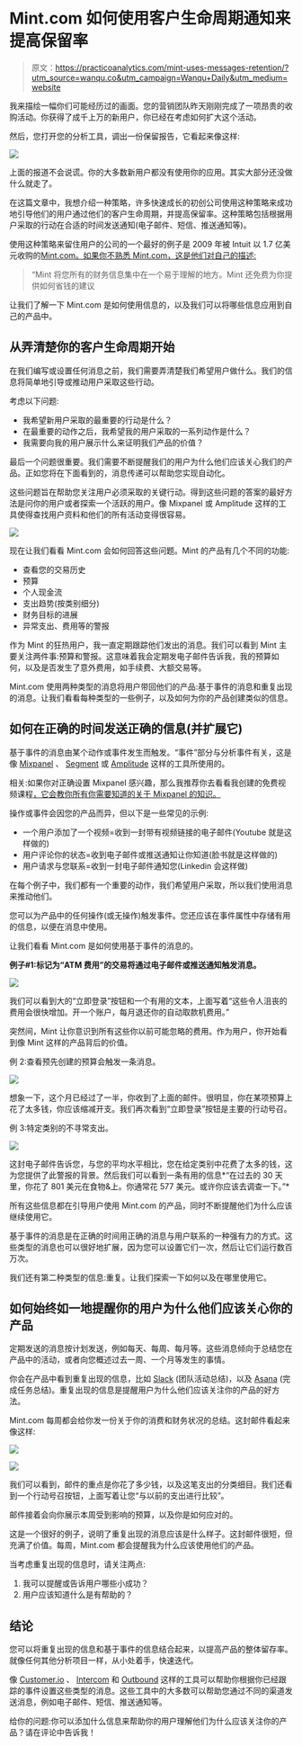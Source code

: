 # Mint.com 如何使用客户生命周期通知来提高保留率

> 原文：<https://practicoanalytics.com/mint-uses-messages-retention/?utm_source=wanqu.co&utm_campaign=Wanqu+Daily&utm_medium=website>

我来描绘一幅你们可能经历过的画面。您的营销团队昨天刚刚完成了一项昂贵的收购活动。你获得了成千上万的新用户，你已经在考虑如何扩大这个活动。

然后，您打开您的分析工具，调出一份保留报告，它看起来像这样:

![](img/662f43a77f3cfa5747effee92f8f2c42.png)

上面的报道不会说谎。你的大多数新用户都没有使用你的应用。其实大部分还没做什么就走了。

在这篇文章中，我想介绍一种策略，许多快速成长的初创公司使用这种策略来成功地引导他们的用户通过他们的客户生命周期，并提高保留率。这种策略包括根据用户采取的行动在合适的时间发送通知(电子邮件、短信、推送通知等)。

使用这种策略来留住用户的公司的一个最好的例子是 2009 年被 Intuit 以 1.7 亿美元收购的[Mint.com](https://www.mint.com/)[。如果你不熟悉 Mint.com，这是他们对自己的描述:](https://techcrunch.com/2009/09/13/intuit-to-acquire-former-techcrunch50-winner-mint-for-170-million/)

> “Mint 将您所有的财务信息集中在一个易于理解的地方。Mint 还免费为你提供如何省钱的建议

让我们了解一下 Mint.com 是如何使用信息的，以及我们可以将哪些信息应用到自己的产品中。

## 从弄清楚你的客户生命周期开始

在我们编写或设置任何消息之前，我们需要弄清楚我们希望用户做什么。我们的信息将简单地引导或推动用户采取这些行动。

考虑以下问题:

*   我希望新用户采取的最重要的行动是什么？
*   在最重要的动作之后，我希望我的用户采取的一系列动作是什么？
*   我需要向我的用户展示什么来证明我们产品的价值？

最后一个问题很重要。我们需要不断提醒我们的用户为什么他们应该关心我们的产品。正如您将在下面看到的，消息传递可以帮助您实现自动化。

这些问题旨在帮助您关注用户必须采取的关键行动。得到这些问题的答案的最好方法是问你的用户或者探索一个活跃的用户。像 Mixpanel 或 Amplitude 这样的工具使得查找用户资料和他们的所有活动变得很容易。

![](img/a271cae9035989a3a82c9335d0af09ff.png)

现在让我们看看 Mint.com 会如何回答这些问题。Mint 的产品有几个不同的功能:

*   查看您的交易历史
*   预算
*   个人现金流
*   支出趋势(按类别细分)
*   财务目标的进展
*   异常支出、费用等的警报

作为 Mint 的狂热用户，我一直定期跟踪他们发出的消息。我们可以看到 Mint 主要关注两件事:预算和警报。这意味着我会定期发电子邮件告诉我，我的预算如何，以及是否发生了意外费用，如手续费、大额交易等。

Mint.com 使用两种类型的消息将用户带回他们的产品:基于事件的消息和重复出现的消息。让我们看看每种类型的一些例子，以及如何为你的产品创建类似的信息。

## 如何在正确的时间发送正确的信息(并扩展它)

基于事件的消息由某个动作或事件发生而触发。“事件”部分与分析事件有关，这是像 [Mixpanel](https://mixpanel.com/) 、 [Segment](https://segment.com/) 或 [Amplitude](https://amplitude.com/) 这样的工具所使用的。

相关:如果你对正确设置 Mixpanel 感兴趣，那么我推荐你去看看我创建的免费视频课程[，它会教你所有你需要知道的关于 Mixpanel 的知识。](https://rubenugarte.com/ultimate-mixpanel-video-course/)

操作或事件会因您的产品而异，但以下是一些常见的示例:

*   一个用户添加了一个视频=收到一封带有视频链接的电子邮件(Youtube 就是这样做的)
*   用户评论你的状态=收到电子邮件或推送通知让你知道(脸书就是这样做的)
*   用户请求与您联系=收到一封电子邮件通知您(Linkedin 会这样做)

在每个例子中，我们都有一个重要的动作，我们希望用户采取，所以我们使用消息来推动他们。

您可以为产品中的任何操作(或无操作)触发事件。您还应该在事件属性中存储有用的信息，以便在消息中使用。

让我们看看 Mint.com 是如何使用基于事件的消息的。

**例子#1:标记为“ATM 费用”的交易将通过电子邮件或推送通知触发消息。**

![](img/4d1ae53d7c44fbfd844d2f26ac752ac0.png)

我们可以看到大的“立即登录”按钮和一个有用的文本，上面写着“这些令人沮丧的费用会很快增加。开一个账户，每月退还你的自动取款机费用。”

突然间，Mint 让你意识到所有这些你以前可能忽略的费用。作为用户，你开始看到像 Mint 这样的产品背后的价值。

例 2:查看预先创建的预算会触发一条消息。

![](img/1b77b4281fba4e6a07cb852553ffcf37.png)

想象一下，这个月已经过了一半，你收到了上面的邮件。很明显，你在某项预算上花了太多钱，你应该缩减开支。我们再次看到“立即登录”按钮是主要的行动号召。

例 3:特定类别的不寻常支出。

![](img/5f245a1be2012d30f37506d558cd68bd.png)

这封电子邮件告诉您，与您的平均水平相比，您在给定类别中花费了太多的钱，这为您提供了此警报的背景。然后我们可以看到一条有用的信息*“在过去的 30 天里，你花了 801 美元在食物&上。你通常花 577 美元。或许你应该去调查一下。”*

所有这些信息都在引导用户使用 Mint.com 的产品，同时不断提醒他们为什么应该继续使用它。

基于事件的消息是在正确的时间用正确的消息与用户联系的一种强有力的方式。这些类型的消息也可以很好地扩展，因为您可以设置它们一次，然后让它们运行数百万次。

我们还有第二种类型的信息:重复。让我们探索一下如何以及在哪里使用它。

## 如何始终如一地提醒你的用户为什么他们应该关心你的产品

定期发送的消息按计划发送，例如每天、每周、每月等。这些消息倾向于总结您在产品中的活动，或者向您概述过去一周、一个月等发生的事情。

你会在产品中看到重复出现的信息，比如 [Slack](https://slack.com/) (团队活动总结)，以及 [Asana](https://asana.com/) (完成任务总结)。重复出现的信息是提醒用户为什么他们应该关注你的产品的好方法。

Mint.com 每周都会给你发一份关于你的消费和财务状况的总结。这封邮件看起来像这样:

![](img/d639e7a215e87f2f1206d4dbec0f824d.png)

![](img/b22456a0f9413ffe45bd6cd4215cb186.png)

我们可以看到，邮件的重点是你花了多少钱，以及这笔支出的分类细目。我们还看到一个行动号召按钮，上面写着让您“与以前的支出进行比较”。

邮件接着会向你展示本周受到影响的预算，以及你是如何应对的。

这是一个很好的例子，说明了重复出现的消息应该是什么样子。这封邮件很短，但充满了价值。每周，Mint.com 都会提醒我为什么应该使用他们的产品。

当考虑重复出现的信息时，请关注两点:

1.  我可以提醒或告诉用户哪些小成功？
2.  用户应该知道什么是有帮助的？

## 结论

您可以将重复出现的信息和基于事件的信息结合起来，以提高产品的整体留存率。就像任何其他分析项目一样，从小处着手，快速迭代。

像 [Customer.io](https://customer.io/) 、 [Intercom](https://www.intercom.com/) 和 [Outbound](https://outbound.io/) 这样的工具可以帮助你根据你已经跟踪的事件设置这些类型的消息。这些工具中的大多数可以帮助您通过不同的渠道发送消息，例如电子邮件、短信、推送通知等。

给你的问题:你可以添加什么信息来帮助你的用户理解他们为什么应该关注你的产品？请在评论中告诉我！